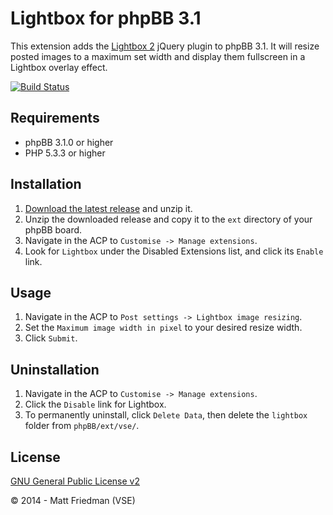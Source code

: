 # Lightbox for phpBB 3.1

This extension adds the [Lightbox 2](http://lokeshdhakar.com/projects/lightbox2/) jQuery plugin to phpBB 3.1. It will resize posted images to a maximum set width and display them fullscreen in a Lightbox overlay effect.

[![Build Status](https://travis-ci.org/VSEphpbb/lightbox.png)](https://travis-ci.org/VSEphpbb/lightbox)

## Requirements
* phpBB 3.1.0 or higher
* PHP 5.3.3 or higher

## Installation
1. [Download the latest release](https://www.phpbb.com/customise/db/extension/lightbox/) and unzip it.
2. Unzip the downloaded release and copy it to the `ext` directory of your phpBB board.
3. Navigate in the ACP to `Customise -> Manage extensions`.
4. Look for `Lightbox` under the Disabled Extensions list, and click its `Enable` link.

## Usage
1. Navigate in the ACP to `Post settings -> Lightbox image resizing`.
2. Set the `Maximum image width in pixel` to your desired resize width.
3. Click `Submit`.

## Uninstallation
1. Navigate in the ACP to `Customise -> Manage extensions`.
2. Click the `Disable` link for Lightbox.
3. To permanently uninstall, click `Delete Data`, then delete the `lightbox` folder from `phpBB/ext/vse/`.

## License
[GNU General Public License v2](http://opensource.org/licenses/GPL-2.0)

© 2014 - Matt Friedman (VSE)
